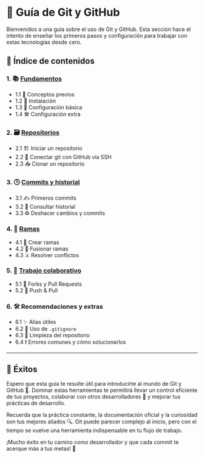 # 🚀 Guía de Git y GitHub
Bienvenidos a una guía sobre el uso de Git y GitHub. Esta sección hace el intento de enseñar los primeros pasos y configuración para trabajar con estas tecnologías desde cero.

## 🧭 Índice de contenidos

### 1. 📚 [Fundamentos](./01_fundamentos/fundamentos.md)
- 1.1 🧠 Conceptos previos  
- 1.2 💾 Instalación  
- 1.3 🔧 Configuración básica  
- 1.4 🛠️ Configuración extra  

### 2. 🗃️ [Repositorios](./02_repositorios/repositorios.md)
- 2.1 🏗️ Iniciar un repositorio  
- 2.2 🔐 Conectar git con GitHub vía SSH  
- 2.3 📥 Clonar un repositorio  

### 3. 🕓 [Commits y historial](./03_commits_historial/commits.md)
- 3.1 ✍️ Primeros commits  
- 3.2 🧾 Consultar historial  
- 3.3 ♻️ Deshacer cambios y commits  

### 4. 🌿 [Ramas](./04_ramas/ramas.md)
- 4.1 🌱 Crear ramas  
- 4.2 🔀 Fusionar ramas  
- 4.3 ⚔️ Resolver conflictos  

### 5. 🤝 [Trabajo colaborativo](./05_trabajo_colaborativo/trabajo_colaborativo.md)
- 5.1 🍴 Forks y Pull Requests  
- 5.2 🔄 Push & Pull  

### 6. 🛠️ Recomendaciones y extras
- 6.1 ✨ Alias útiles  
- 6.2 📂 Uso de `.gitignore`  
- 6.3 🧹 Limpieza del repositorio  
- 6.4 ❗ Errores comunes y cómo solucionarlos  


---

## 🎉 Éxitos

Espero que esta guía te resulte útil para introducirte al mundo de Git y GitHub 🧠. Dominar estas herramientas te permitirá llevar un control eficiente de tus proyectos, colaborar con otros desarrolladores 🤝 y mejorar tus prácticas de desarrollo.

Recuerda que la práctica constante, la documentación oficial y la curiosidad son tus mejores aliados 🔍. Git puede parecer complejo al inicio, pero con el tiempo se vuelve una herramienta indispensable en tu flujo de trabajo.

¡Mucho éxito en tu camino como desarrollador y que cada commit te acerque más a tus metas! 🚀


